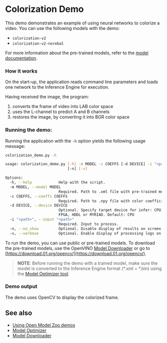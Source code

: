 # Colorization Demo

This demo demonstrates an example of using neural networks to colorize a video.
You can use the following models with the demo:

* `colorization-v2`
* `colorization-v2-norebal`

For more information about the pre-trained models, refer to the [model documentation](../../../models/public/index.md).

### How it works

On the start-up, the application reads command line parameters and loads one network to the Inference Engine for execution.

Having received the image, the program:
1) converts the frame of video into LAB color space
2) uses the L-channel to predict A and B channels
3) restores the image, by converting it into BGR color space

### Running the demo:

Running the application with the `-h` option yields the following usage message:

```sh
colorization_demo.py -h

usage: colorization_demo.py [-h] -m MODEL -c COEFFS [-d DEVICE] -i "<path>"
                            [-n] [-v]

Options:
  -h, --help            Help with the script.
  -m MODEL, --model MODEL
                        Required. Path to .xml file with pre-trained model.
  -c COEFFS, --coeffs COEFFS
                        Required. Path to .npy file with color coefficients.
  -d DEVICE, --device DEVICE
                        Optional. Specify target device for infer: CPU, GPU,
                        FPGA, HDDL or MYRIAD. Default: CPU
  -i "<path>", --input "<path>"
                        Required. Input to process.
  -n, --no_show         Optional. Disable display of results on screen.
  -v, --verbose         Optional. Enable display of processing logs on screen.
```

To run the demo, you can use public or pre-trained models. To download the pre-trained models, use the OpenVINO [Model Downloader](../../../tools/downloader/README.md) or go to [https://download.01.org/opencv/](https://download.01.org/opencv/).

> **NOTE**: Before running the demo with a trained model, make sure the model is converted to the Inference Engine format (\*.xml + \*.bin) using the [Model Optimizer tool](https://docs.openvinotoolkit.org/latest/_docs_MO_DG_Deep_Learning_Model_Optimizer_DevGuide.html).

### Demo output

The demo uses OpenCV to display the colorized frame.

## See also

* [Using Open Model Zoo demos](../../README.md)
* [Model Optimizer](https://docs.openvinotoolkit.org/latest/_docs_MO_DG_Deep_Learning_Model_Optimizer_DevGuide.html)
* [Model Downloader](../../../tools/downloader/README.md)
